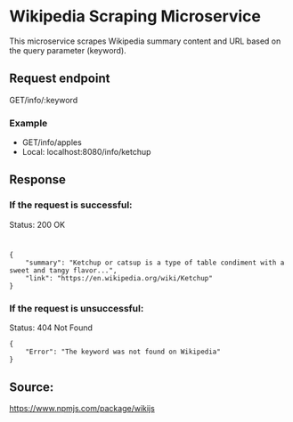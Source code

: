 # Wikipedia Scraping Microservice

This microservice scrapes Wikipedia summary content and URL based on the query parameter (keyword).

## Request endpoint
GET/info/:keyword

### Example
* GET/info/apples
* Local: localhost:8080/info/ketchup

## Response

### If the request is successful:
Status: 200 OK
#
```
{
    "summary": "Ketchup or catsup is a type of table condiment with a sweet and tangy flavor...",
    "link": "https://en.wikipedia.org/wiki/Ketchup"
}
```

### If the request is unsuccessful:
Status: 404 Not Found
```
{
    "Error": "The keyword was not found on Wikipedia"
}
```

## Source:
https://www.npmjs.com/package/wikijs
